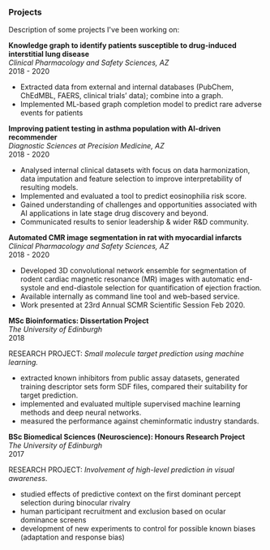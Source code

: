 ### Projects 

Description of some projects I've been working on: 

**Knowledge graph to identify patients susceptible to drug-induced interstitial lung disease**<br>
*Clinical Pharmacology and Safety Sciences, AZ*<br>
2018 - 2020<br>

- Extracted data from external and internal databases (PubChem, ChEdMBL, FAERS, clinical trials’ data); combine into a graph.
- Implemented ML-based graph completion model to predict rare adverse events for patients


**Improving patient testing in asthma population with AI-driven recommender**<br>
*Diagnostic Sciences at Precision Medicine, AZ*<br>
2018 - 2020<br>

- Analysed internal clinical datasets with focus on data harmonization, data imputation and feature selection to improve interpretability of resulting models. 
- Implemented and evaluated a tool to predict eosinophilia risk score.
- Gained understanding of challenges and opportunities associated with AI applications in late stage drug discovery and beyond.
- Communicated results to senior leadership & wider R&D community.

**Automated CMR image segmentation in rat with myocardial infarcts**<br>
*Clinical Pharmacology and Safety Sciences, AZ*<br>
2018 - 2020<br>

- Developed 3D convolutional network ensemble for segmentation of rodent cardiac magnetic resonance (MR) images with automatic end-systole and end-diastole selection for quantification of ejection fraction. 
- Available internally as command line tool and web-based service.
- Work presented at 23rd Annual SCMR Scientific Session Feb 2020.

**MSc Bioinformatics: Dissertation Project**<br>
*The University of Edinburgh*<br>
2018<br>

RESEARCH PROJECT: *Small molecule target prediction using machine learning.*
- extracted known inhibitors from public assay datasets, generated training descriptor sets form SDF files, compared their suitability for target prediction.
- implemented and evaluated multiple supervised machine learning methods and deep neural networks.
- measured the performance against cheminformatic industry standards.

**BSc Biomedical Sciences (Neuroscience): Honours Research Project**<br>
*The University of Edinburgh*<br>
2017<br>

RESEARCH PROJECT: *Involvement of high-level prediction in visual awareness*. 
- studied effects of predictive context on the first dominant percept selection during binocular rivalry
- human participant recruitment and exclusion based on ocular dominance screens 
- development of new experiments to control for possible known biases (adaptation and response bias)

